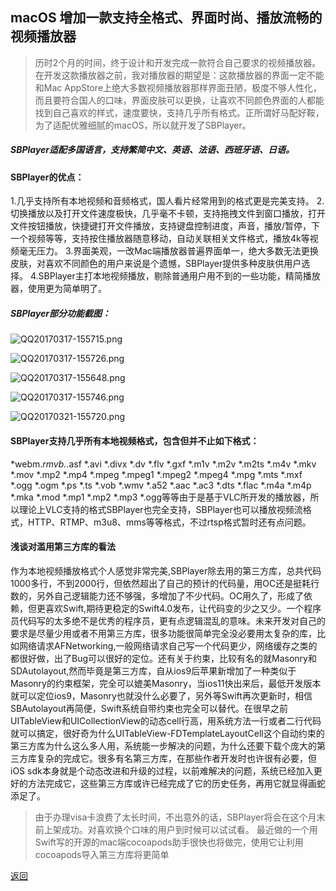 ## macOS 增加一款支持全格式、界面时尚、播放流畅的视频播放器

> 历时2个月的时间，终于设计和开发完成一款符合自己要求的视频播放器。在开发这款播放器之前，我对播放器的期望是：这款播放器的界面一定不能和Mac AppStore上绝大多数视频播放器那样界面丑陋，极度不够人性化，而且要符合国人的口味，界面皮肤可以更换，让喜欢不同颜色界面的人都能找到自己喜欢的样式，速度要快，支持几乎所有格式。正所谓好马配好鞍，为了适配优雅细腻的macOS，所以就开发了SBPlayer。

##### SBPlayer适配多国语言，支持繁简中文、英语、法语、西班牙语、日语。

#### SBPlayer的优点：
1.几乎支持所有本地视频和音频格式，国人看片经常用到的格式更是完美支持。
2.切换播放以及打开文件速度极快，几乎毫不卡顿，支持拖拽文件到窗口播放，打开文件按钮播放，快捷键打开文件播放，支持键盘控制进度，声音，播放/暂停，下一个视频等等，支持按住播放器随意移动，自动关联相关文件格式，播放4k等视频毫无压力。
3.界面美观，一改Mac端播放器普遍界面单一，绝大多数无法更换皮肤，对喜欢不同颜色的用户来说是个遗憾，SBPlayer提供多种皮肤供用户选择。
4.SBPlayer主打本地视频播放，剔除普通用户用不到的一些功能，精简播放器，使用更为简单明了。

##### SBPlayer部分功能截图：

![QQ20170317-155715.png](http://upload-images.jianshu.io/upload_images/2105518-6efb3d54660e57c8.png?imageMogr2/auto-orient/strip%7CimageView2/2/w/1240)

![QQ20170317-155726.png](http://upload-images.jianshu.io/upload_images/2105518-43149571d778474e.png?imageMogr2/auto-orient/strip%7CimageView2/2/w/1240)

![QQ20170317-155648.png](http://upload-images.jianshu.io/upload_images/2105518-812640b51abb7691.png?imageMogr2/auto-orient/strip%7CimageView2/2/w/1240)

![QQ20170317-155746.png](http://upload-images.jianshu.io/upload_images/2105518-9ee316851ca6daa0.png?imageMogr2/auto-orient/strip%7CimageView2/2/w/1240)


![QQ20170321-155720.png](http://upload-images.jianshu.io/upload_images/2105518-24bee471e3bf0dae.png?imageMogr2/auto-orient/strip%7CimageView2/2/w/1240)

#### SBPlayer支持几乎所有本地视频格式，包含但并不止如下格式：

*webm.*rmvb.*.asf *.avi *.divx *.dv *.flv *.gxf *.m1v *.m2v *.m2ts *.m4v *.mkv *.mov *.mp2 *.mp4 *.mpeg *.mpeg1 *.mpeg2 *.mpeg4 *.mpg *.mts *.mxf *.ogg *.ogm *.ps *.ts *.vob *.wmv *.a52 *.aac *.ac3 *.dts *.flac *.m4a *.m4p *.mka *.mod *.mp1 *.mp2 *.mp3 *.ogg等等由于是基于VLC所开发的播放器，所以理论上VLC支持的格式SBPlayer也完全支持，SBPlayer也可以播放视频流格式，HTTP、RTMP、m3u8、mms等等格式，不过rtsp格式暂时还有点问题。

#### 浅谈对滥用第三方库的看法

作为本地视频播放格式个人感觉非常完美,SBPlayer除去用的第三方库，总共代码1000多行，不到2000行，但依然超出了自己的预计的代码量，用OC还是挺耗行数的，另外自己逻辑能力还不够强，多增加了不少代码。OC用久了，形成了依赖，但更喜欢Swift,期待更稳定的Swift4.0发布，让代码变的少之又少。一个程序员代码写的太多绝不是优秀的程序员，更有点逻辑混乱的意味。未来开发对自己的要求是尽量少用或者不用第三方库，很多功能很简单完全没必要用太复杂的库，比如网络请求AFNetworking,一般网络请求自己写一个代码更少，网络缓存之类的都很好做，出了Bug可以很好的定位。还有关于约束，比较有名的就Masonry和SDAutolayout,然而毕竟是第三方库，自从ios9后苹果新增加了一种类似于Masonry的约束框架，完全可以媲美Masonry，当ios11快出来后，最低开发版本就可以定位ios9，Masonry也就没什么必要了，另外等Swift再次更新时，相信SBAutolayout再简便，Swift系统自带约束也完全可以替代。在很早之前UITableView和UICollectionView的动态cell行高，用系统方法一行或者二行代码就可以搞定，很好奇为什么UITableView-FDTemplateLayoutCell这个自动约束的第三方库为什么这么多人用，系统能一步解决的问题，为什么还要下载个庞大的第三方库复杂的完成它。很多有名第三方库，在那些作者开发时也许很有必要，但iOS sdk本身就是个动态改进和升级的过程，以前难解决的问题，系统已经加入更好的方法完成它，这些第三方库或许已经完成了它的历史任务，再用它就显得画蛇添足了。


>由于办理visa卡浪费了太长时间，不出意外的话，SBPlayer将会在这个月末前上架成功。对喜欢换个口味的用户到时候可以试试看。
最近做的一个用Swift写的开源的mac端cocoapods助手很快也将做完，使用它让利用cocoapods导入第三方库将更简单



[返回](./)
